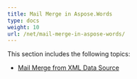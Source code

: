 ```yaml
---
title: Mail Merge in Aspose.Words
type: docs
weight: 10
url: /net/mail-merge-in-aspose-words/
---
```


This section includes the following topics: 

- [Mail Merge from XML Data Source](https://docs.aspose.com/words/net/mail-merge-from-xml-data-source/)
